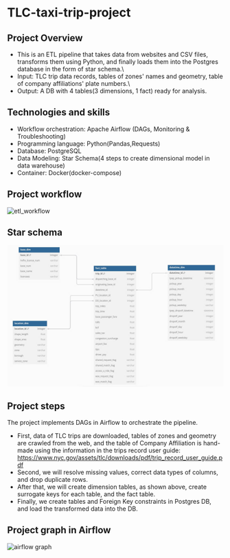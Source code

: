 # TLC-taxi-trip-project 

## Project Overview
- This is an ETL pipeline that takes data from websites and CSV files, transforms them using Python, and finally loads them into the Postgres database in the form of star schema.\
- Input: TLC trip data records, tables of zones' names and geometry, table of company affiliations' plate numbers.\
- Output: A DB with 4 tables(3 dimensions, 1 fact) ready for analysis.

## Technologies and skills
- Workflow orchestration: Apache Airflow (DAGs, Monitoring & Troubleshooting)
- Programming language: Python(Pandas,Requests)
- Database: PostgreSQL
- Data Modeling: Star Schema(4 steps to create dimensional model in data warehouse)
- Container: Docker(docker-compose)

## Project workflow

![etl_workflow](https://github.com/hien2706/ETL-piplines-with-Airflow/blob/main/images/etl_pipeline.jpg)

## Star schema
![star schema](https://github.com/hien2706/TLC-taxi-trip-project/blob/main/images/star_schema.jpg)

## Project steps
The project implements DAGs in Airflow to orchestrate the pipeline.
- First, data of TLC trips are downloaded, tables of zones and geometry are crawled from the web, and the table of Company Affiliation is hand-made using the information in the trips record user guide: https://www.nyc.gov/assets/tlc/downloads/pdf/trip_record_user_guide.pdf
- Second, we will resolve missing values, correct data types of columns, and drop duplicate rows. 
- After that, we will create dimension tables, as shown above, create surrogate keys for each table, and the fact table.
- Finally, we create tables and Foreign Key constraints in Postgres DB, and load the transformed data into the DB.

## Project graph in Airflow

![airflow graph](https://github.com/hien2706/ETL-piplines-with-Airflow/blob/main/images/airflow_UI.jpg)


